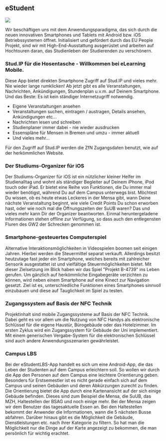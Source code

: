 ## eStudent

<p class="logo"><img src="assets/img/projects/estudent.png" /></p>

Wir beschäftigen uns mit dem Anwendungsparadigma, das sich durch die neuen innovativen
Smartphones und Tablets mit Android bzw. iOS Betriebssystemen öffnet. Initialisiert und
gefördert durch das EU People Projekt, sind wir mit High-End-Ausstattung ausgerüstet und
arbeiten auf Hochtouren daran, das Studienleben der Studierenden zu verschönern.

### Stud.IP für die Hosentasche - Willkommen bei eLearning Mobile.
Diese App bietet direkten Smartphone Zugriff auf Stud.IP und vieles mehr. Nie wieder lange
rumklicken! Ab jetzt gibt es alle Veranstaltungen, Nachrichten, Ankündigungen, Stundenplan
u.v.m. auf Deinem Smartphone. Und das Beste: Es ist kein ständiger Internetzugriff
notwendig.
* Eigene Veranstaltungen ansehen
* Veranstaltungen suchen, eintragen / austragen, Details ansehen, Ankündigungen etc...
* Nachrichten lesen und schreiben
* Studienplaner immer dabei - nie wieder ausdrucken
* Essenspläne für Mensen in Bremen und umzu - immer aktuell
* Und vieles mehr...

Für den Zugriff auf Stud.IP werden die ZfN Zugangsdaten benutzt, wie auf der
herkömmlichen Website.

### Der Studiums-Organizer für iOS
Der Studiums-Organizer für iOS ist ein nützlicher kleiner Helfer im Studienalltag und wohnt
als ständiger Begleiter auf Deinem iPhone, iPod touch oder iPad. Er bietet eine Reihe von
Funktionen, die Du immer mal wieder benötigst, während Du auf dem Campus unterwegs
bist. Möchtest Du wissen, ob es heute etwas Leckeres in der Mensa gibt, wann Deine
nächste Veranstaltung beginnt, wie viele Credit Points Du schon erworben hast, oder wie
noch mal die Öffnungszeiten der SuUB waren? Das und vieles mehr kann Dir der Organizer
beantworten. Einmal heruntergeladene Informationen stehen offline zur Verfügung, so dass
auch den entlegensten Fluren des GW2 der Schrecken genommen ist.

### Smartphone-gesteuertes Computerspiel
Alternative Interaktionsmöglichkeiten in Videospielen boomen seit einigen Jahren. Hierbei
werden die Steuermittel separat verkauft. Allerdings besitzt heutzutage fast jeder ein
Smartphone, welches bereits mit zahlreicher Sensorik ausgestattet ist und vielfältige
Steuermöglichkeiten bietet.
Mit dieser Zielsetzung im Blick haben wir das Spiel "Projekt B-4739" ins Leben gerufen. Um
gänzlich auf herkömmliche Eingabegeräte verzichten zu können, wird neben einem
Smartphone auf eine Kinect zur Navigation gesetzt.
Ziel ist es, unterschiedliche Funktionen eines Smartphones sinnvoll einzubauen und diese auf
Tauglichkeit im Spiel zu testen.

### Zugangssystem auf Basis der NFC Technik
Projektinhalt sind mobile Zugangssysteme auf Basis der NFC Technik. Dabei geht es vor allem
um die Nutzung von NFC Handys als elektronische Schlüssel für die eigene Haustür,
Bürogebäude oder das Hotelzimmer. Im ersten Zyklus wird ein Zugangssystem für Gebäude
der Uni implementiert. Mit einem generischen Vergabe-System für die elektronischen
Schlüssel sind auch andere Anwendungsszenarien gewährleistet.

### Campus LBS
Bei der eStudentLBS-App handelt es sich um eine Android-App, die das Leben der Studenten
auf dem Campus erleichtern soll. So wollen wir durch die App den Personen auf dem
Campus eine leichtere Orientierung geben. Besonders für Erstsemestler ist es nicht gerade
einfach sich auf dem Campus und seinen Gebäuden und deren Abkürzungen zurecht zu
finden. Die Orientierung bietet die App durch eine Kartenansicht auf der sich einige Gebäude
befinden. Dieses sind zum Beispiel die Mensa, die SuUB, das MZH, Haltestellen der BSAG
und noch einige mehr. Bei der Mensa zeigen wir dem Benutzer das tagesaktuelle Essen an.
Bei den Haltestellen bekommt der Anwender die Informationen, wann die 5 nächsten Busse
abfahren. Darüber hinaus gibt es die Möglichkeit die Gebäude, Dienstleistungen etc. nach
ihrer Kategorie zu filtern. So hat man die Möglichkeit nur die Dinge auf der Karte angezeigt
zu bekommen, die man persönlich für wichtig erachtet.
